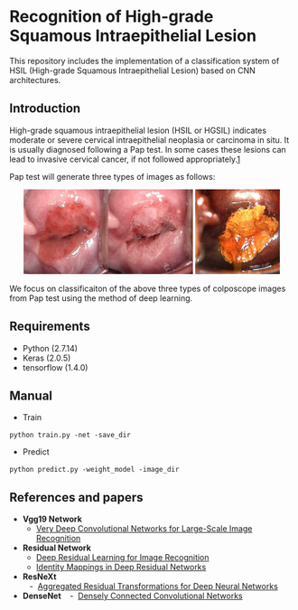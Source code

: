 # Recognition of High-grade Squamous Intraepithelial Lesion
This repository includes the implementation of a classification system of HSIL (High-grade Squamous Intraepithelial Lesion) based on CNN architectures.

## Introduction

High-grade squamous intraepithelial lesion (HSIL or HGSIL) indicates moderate or severe cervical intraepithelial neoplasia or carcinoma in situ. It is usually diagnosed following a Pap test. In some cases these lesions can lead to invasive cervical cancer, if not followed appropriately.[1]

Pap test will generate three types of images as follows:

<div  align="center">    
<img src="./img/1.jpg" width="150px"/><img src="./img/2.jpg" width="150px"/>  <img src="./img/3.jpg" width="150px"/>
</div>

We focus on classificaiton of  the above three types of colposcope images from Pap test using the method of deep learning. 

## Requirements

- Python (2.7.14)
- Keras (2.0.5)
- tensorflow (1.4.0)

## Manual

* Train
```
python train.py -net -save_dir
```

* Predict

```
python predict.py -weight_model -image_dir
```

## References and papers

- **Vgg19 Network**
    -  [Very Deep Convolutional Networks for Large-Scale Image Recognition][2]
- **Residual Network**
    -  [Deep Residual Learning for Image Recognition][3]
    -  [Identity Mappings in Deep Residual Networks][4]
- **ResNeXt**  
    -  [Aggregated Residual Transformations for Deep Neural Networks][5]
- **DenseNet**
    -  [Densely Connected Convolutional Networks][6]


[1]: https://en.wikipedia.org/wiki/Bethesda_system
[2]: https://arxiv.org/abs/1409.1556
[3]: https://arxiv.org/abs/1512.03385
[4]: https://arxiv.org/abs/1603.05027
[5]: https://arxiv.org/abs/1611.05431
[6]: https://arxiv.org/abs/1608.06993
